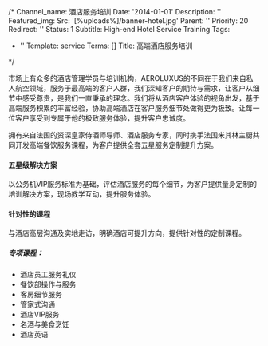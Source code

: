 /*
Channel_name: 酒店服务培训
Date: '2014-01-01'
Description: ''
Featured_img:
  Src: '[%uploads%]/banner-hotel.jpg'
Parent: ''
Priority: 20
Redirect: ''
Status: 1
Subtitle: High-end Hotel Service Training
Tags:
- ''
Template: service
Terms: []
Title: 高端酒店服务培训

*/









<p>市场上有众多的酒店管理学员与培训机构，AEROLUXUS的不同在于我们来自私人航空领域，服务于最高端的客户人群，我们深知客户的期待与需求，让客户从细节中感受尊贵，是我们一直秉承的理念。我们将从酒店客户体验的视角出发，基于高端服务积累的丰富经验，协助高端酒店在客户服务细节处做得更为极致。让每一位客户享受到专属于他的极致服务体验，提升客户忠诚度。</p>
<p>拥有来自法国的资深皇家侍酒师导师、酒店服务专家，同时携手法国米其林主厨共同开发高端餐饮服务课程，为客户提供全套五星服务定制提升方案。</p>
<h4>五星级解决方案</h4>
<p>以公务机VIP服务标准为基础，评估酒店服务的每个细节，为客户提供量身定制的培训解决方案，现场教学互动，提升服务体验。</p>
<h4>针对性的课程</h4>
<p>与酒店高层沟通及实地走访，明确酒店可提升方向，提供针对性的定制课程。</p>
<h5>专项课程：</h5>
<ul>
<li>酒店员工服务礼仪</li>
<li>餐饮部操作与服务</li>
<li>客房细节服务</li>
<li>管家式沟通</li>
<li>酒店VIP服务</li>
<li>名酒与美食烹饪</li>
<li>酒店英语</li>
</ul>